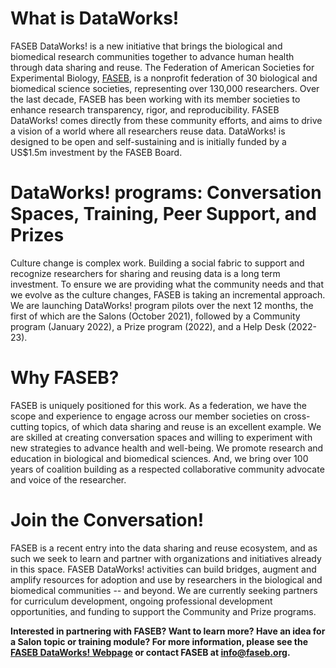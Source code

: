 # What is DataWorks!

FASEB DataWorks! is a new initiative that brings the biological and biomedical research communities together to advance human health through data sharing and reuse. The Federation of American Societies for Experimental Biology, [FASEB](https://faseb.org), is a nonprofit federation of 30 biological and biomedical science societies, representing over 130,000 researchers. Over the last decade, FASEB has been working with its member societies to enhance research transparency, rigor, and reproducibility. FASEB DataWorks! comes directly from these community efforts, and aims to drive a vision of a world where all researchers reuse data. DataWorks! is designed to be open and self-sustaining and is initially funded by a US$1.5m investment by the FASEB Board.

# DataWorks! programs: Conversation Spaces, Training, Peer Support, and Prizes

Culture change is complex work. Building a social fabric to support and recognize researchers for sharing and reusing data is a long term investment. To ensure we are providing what the community needs and that we evolve as the culture changes, FASEB is taking an incremental approach. We are launching DataWorks! program pilots over the next 12 months, the first of which are the Salons (October 2021), followed by a Community program (January 2022), a Prize program (2022), and a Help Desk (2022-23).

# Why FASEB?

FASEB is uniquely positioned for this work. As a federation, we have the scope and experience to engage across our member societies on cross-cutting topics, of which data sharing and reuse is an excellent example. We are skilled at creating conversation spaces and willing to experiment with new strategies to advance health and well-being. We promote research and education in biological and biomedical sciences. And, we bring over 100 years of coalition building as a respected collaborative community advocate and voice of the researcher.

# Join the Conversation!

FASEB is a recent entry into the data sharing and reuse ecosystem, and as such we seek to learn and partner with organizations and initiatives already in this space. FASEB DataWorks! activities can build bridges, augment and amplify resources for adoption and use by researchers in the biological and biomedical communities -- and beyond. We are currently seeking partners for curriculum development, ongoing professional development opportunities, and funding to support the Community and Prize programs. 

**Interested in partnering with FASEB? Want to learn more? Have an idea for a Salon topic or training module? For more information, please see the [FASEB DataWorks! Webpage](https://www.faseb.org/Science-Policy-and-Advocacy/Science-Policy-Research-Issues/Data-Science-and-Informatics/Data-Sharing-and-Reuse) or contact FASEB at info@faseb.org.**
